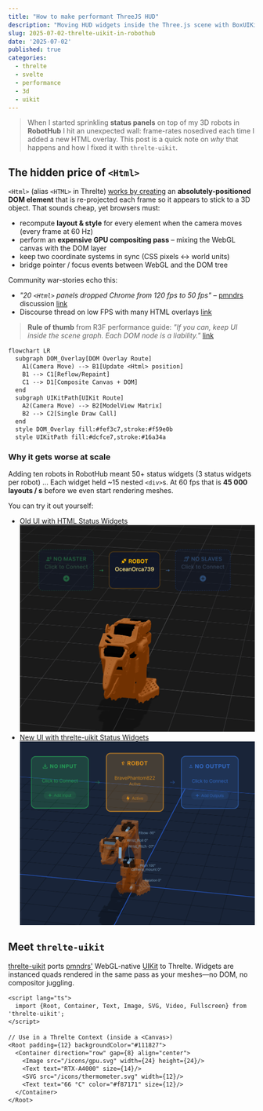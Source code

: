 ```yaml
---
title: "How to make performant ThreeJS HUD"
description: "Moving HUD widgets inside the Three.js scene with BoxUIKit for fewer draw-calls and happier GPUs"
slug: 2025-07-02-threlte-uikit-in-robothub
date: '2025-07-02'
published: true
categories:
  - threlte
  - svelte
  - performance
  - 3d
  - uikit
---
```


> When I started sprinkling **status panels** on top of my 3D robots in **RobotHub** I hit an unexpected wall: frame-rates nosedived each time I added a new HTML overlay. This post is a quick note on *why* that happens and how I fixed it with `threlte-uikit`.

## The hidden price of `<Html>`

`<Html>` (alias `<HTML>` in Threlte) [works by creating](https://v7.threlte.xyz/docs/reference/extras/html) an **absolutely-positioned DOM element** that is re-projected each frame so it appears to stick to a 3D object.  That sounds cheap, yet browsers must:

* recompute **layout & style** for every element when the camera moves (every frame at 60 Hz)
* perform an **expensive GPU compositing pass** – mixing the WebGL canvas with the DOM layer
* keep two coordinate systems in sync (CSS pixels ↔︎ world units)
* bridge pointer / focus events between WebGL and the DOM tree


Community war-stories echo this:

*  *"20 `<Html>` panels dropped Chrome from 120 fps to 50 fps"* – [pmndrs](https://github.com/pmndrs) discussion [link](https://github.com/pmndrs/react-three-fiber/discussions/3130)
*  Discourse thread on low FPS with many HTML overlays [link](https://discourse.threejs.org/t/many-html-elements-from-three-js-fiber-drei-causes-low-framerate-in-chrome/28540)

> **Rule of thumb** from R3F performance guide: *"If you can, keep UI inside the scene graph. Each DOM node is a liability."*  [link](https://r3f.docs.pmnd.rs/advanced/scaling-performance)

```mermaid
flowchart LR
  subgraph DOM_Overlay[DOM Overlay Route]
    A1(Camera Move) --> B1[Update <Html> position]
    B1 --> C1[Reflow/Repaint]
    C1 --> D1[Composite Canvas + DOM]
  end
  subgraph UIKitPath[UIKit Route]
    A2(Camera Move) --> B2[ModelView Matrix]
    B2 --> C2[Single Draw Call]
  end
  style DOM_Overlay fill:#fef3c7,stroke:#f59e0b
  style UIKitPath fill:#dcfce7,stroke:#16a34a
```

### Why it gets worse at scale

Adding ten robots in RobotHub meant 50+ status widgets (3 status widgets per robot) … Each widget held ~15 nested `<div>`s.  At 60 fps that is **45 000 layouts / s** before we even start rendering meshes.

<!-- https://blanchon-lerobot-arena.hf.space/ Old ui that is still using HTML for reader to try -->
<!-- https://blanchon-robothub-frontend.hf.space/ New ui that is using threlte-uikit -->

You can try it out yourself:
- [Old UI with HTML Status Widgets](https://blanchon-lerobot-arena.hf.space/) ![Old UI with HTML Status Widgets {width="50%" class="rounded"}](./images/old_ui.png) 
- [New UI with threlte-uikit Status Widgets](https://blanchon-robothub-frontend.hf.space/) ![New UI with threlte-uikit Status Widgets {width="50%" class="rounded"}](./images/new_ui.png)

<!-- ./images/new_ui.png -->



## Meet `threlte-uikit`

[threlte-uikit](https://github.com/threlte/threlte-uikit) ports [pmndrs'](https://github.com/pmndrs) WebGL-native [UIKit](https://github.com/pmndrs/uikit) to Threlte.  Widgets are instanced quads rendered in the same pass as your meshes—no DOM, no compositor juggling.

```svelte title="src/components/HUD.svelte"
<script lang="ts">
  import {Root, Container, Text, Image, SVG, Video, Fullscreen} from 'threlte-uikit';
</script>

// Use in a Threlte Context (inside a <Canvas>)
<Root padding={12} backgroundColor="#111827">
  <Container direction="row" gap={8} align="center">
    <Image src="/icons/gpu.svg" width={24} height={24}/>
    <Text text="RTX-A4000" size={14}/>
    <SVG src="/icons/thermometer.svg" width={12}/>
    <Text text="66 °C" color="#f87171" size={12}/>
  </Container>
</Root>
```
